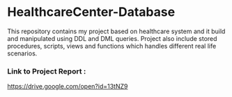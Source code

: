 # HealthcareCenter-Database
This repository contains my project based on healthcare system and it build and manipulated using DDL and DML queries.
Project also include stored procedures, scripts, views and functions which handles different real life scenarios. 

### Link to Project Report :
https://drive.google.com/open?id=13tNZ9
